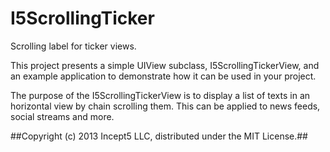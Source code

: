 I5ScrollingTicker
=================

Scrolling label for ticker views.

This project presents a simple UIView subclass, I5ScrollingTickerView, and an example application to demonstrate how it can be used in your project.

The purpose of the I5ScrollingTickerView is to display a list of texts in an horizontal view by chain scrolling them. This can be applied to news feeds, social streams and more. 

##Copyright (c) 2013 Incept5 LLC, distributed under the MIT License.##
